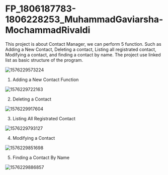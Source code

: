 # FP_1806187783-1806228253_MuhammadGaviarsha-MochammadRivaldi

This project is about Contact Manager, we can perform 5 function. Such as Adding a New Contact, Deleting a contact, Listing all registrated contact, Modifying a contact, and finding a contact by name. The project use linked list as basic structure of the program.

![1576229573224](https://user-images.githubusercontent.com/58845015/70790601-02735900-1dc8-11ea-8749-11e3001d920d.jpg)


1. Adding a New Contact Function

![1576229722163](https://user-images.githubusercontent.com/58845015/70790891-862d4580-1dc8-11ea-93d4-3dee1d89ade0.jpg)

2. Deleting a Contact

![1576229917604](https://user-images.githubusercontent.com/58845015/70791092-f8058f00-1dc8-11ea-84d9-800f22b9ac00.jpg)

3. Listing All Registrated Contact

![1576229793127](https://user-images.githubusercontent.com/58845015/70790974-b1b03000-1dc8-11ea-9462-236b31a8fa6f.jpg)

4. Modifying a Contact

![1576229851698](https://user-images.githubusercontent.com/58845015/70791032-d0162b80-1dc8-11ea-88a8-1a73108f8232.jpg)

5. Finding a Contact By Name

![1576229886857](https://user-images.githubusercontent.com/58845015/70791055-df957480-1dc8-11ea-874d-c53b506aee19.jpg)

